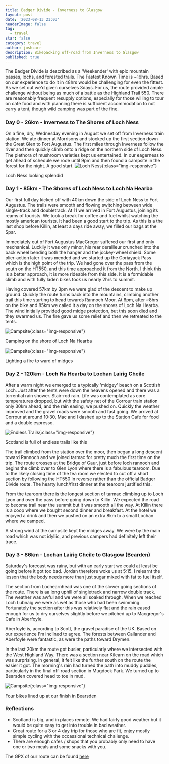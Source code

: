 ```yaml
---
title: Badger Divide - Inverness to Glasgow
layout: post
date: '2023-08-13 21:03'
headerImage: false
tag:
  - travel
star: false
category: travel
author: joshcarr
description: Bikepacking off-road from Inverness to Glasgow
published: true
---
```

The Badger Divide is described as a 'Weekender' with epic mountain passes, lochs, and forested trails. The Fastest Known Time is ~16hrs. Based on our experience to do it in 48hrs would be challenging for even the fittest. As we set out we'd given ourselves 3days. For us, the route provided ample challenge without being as much of a battle as the Highland Trail 550. There are reasonably frequent resupply options, especially for those willing to tour on cafe food and with planning there is sufficient accommodation to not carry a tent, though wild camping was part of the fine.

### Day 0 - 26km - Inverness to The Shores of Loch Ness
On a fine, dry, Wednesday evening in August we set off from Inverness train station. We ate dinner at Morrisons and stocked up the first section down the Great Glen to Fort Augustus. The first miles through Inverness follow the river and then quickly climb onto a ridge on the northern side of Loch Ness. The plethora of mushroom varieties kept us entertained. In our eagerness to get ahead of schedule we rode until 9pm and then found a campsite in the forest for the night. A good start. 
![Loch Ness](/assets/images/BadgerDivide/lochness.jpg){:class="img-responsive"}
<figcaption>Loch Ness looking splendid</figcaption>


### Day 1 - 85km - The Shores of Loch Ness to Loch Na Hearba
Our first full day kicked off with 40km down the side of Loch Ness to Fort Augustus. The trails were smooth and flowing switching between wide single-track and doubletrack. At 11 we arrived in Fort Augustus, joining its reams of tourists. We took a break for coffee and fuel whilst watching the mostly american tourists. It had been a good start to the trip. As this is a the last shop before Killin, at least a days ride away, we filled our bags at the Spar. 

Immediately out of Fort Augustus MacGregor suffered our first and only mechanical. Luckily it was only minor, his rear derailleur crunched into the back wheel bending both the hanger and the jockey-wheel shield. Some plier-action later it was mended and we started up the Coriayack Pass which is the high point of the trip. We had gone over the pass from the south on the HT550, and this time approached it from the North. I think this is a better approach, it is more rideable from this side. It is a formidable climb and with fully laden bikes took us nearly 2hrs to summit. 

Having covered 57km by 3pm we were glad of the descent to make up ground. Quickly the route turns back into the mountains, climbing another trail this time starting to head towards Rannoch Moor. At 6pm, after ~8hrs on the bike and 85km we called it a day on the shores of Loch Na Hearba. The wind initially provided good midge protection, but this soon died and they swarmed us. The fire gave us some relief and then we retreated to the tents.

![Campsite](/assets/images/BadgerDivide/tents1.jpg){:class="img-responsive"}
<figcaption>Camping on the shore of Loch Na Hearba</figcaption>

![Campsite](/assets/images/BadgerDivide/fire.jpeg){:class="img-responsive"}
<figcaption>Lighting a fire to ward of midges</figcaption>


### Day 2 - 120km - Loch Na Hearba to Lochan Lairig Cheile
After a warm night we emerged to a typically 'midgey' beach on a Scottish Loch. Just after the tents were down the heavens opened and there was a torrential rain shower. Stair-rod rain. Life was contemplated as core temperatures dropped, but with the safety net of the Corrour train station only 30km ahead, and the rain easing, we pushed on. Quickly the weather improved and the gravel roads were smooth and fast going. We arrived at Corrour at around 10:30, Mac and I dashed up to the Station Cafe for food and a double espresso. 


![Endless Trails](/assets/images/BadgerDivide/trails.jpeg){:class="img-responsive"}
<figcaption>Scotland is full of endless trails like this</figcaption>

The trail climbed from the station over the moor, then began a long descent toward Rannoch and we joined tarmac for pretty much the first time on the trip. The route crosses at the Bridge of Gaur, just before loch rannoch and begins the climb over to Glen Lyon where there is a fabulous tearoom. Due to the likely closing time of the tea room we elected to cut off a short section by following the HT550 in reverse rather than the official Badger Divide route. The hearty lunch/first dinner at the tearoom justified this. 

From the tearoom there is the longest section of tarmac climbing up to Loch Lyon and over the pass before going down to Killin. We expected the road to become trail near the summit but it was smooth all the way. At Killin there is a coop where we bought second dinner and breakfast. At the hotel we enjoyed a drink and then we pushed on an extra 8km to a small Lochan where we camped. 

A strong wind at the campsite kept the midges away. We were by the main road which was not idyllic, and previous campers had definitely left their trace. 


### Day 3 - 86km - Lochan Lairig Cheile to Glasgow (Bearden)
Saturday's forecast was rainy, but with an early start we could at least be going before it got too bad. Jordan therefore woke us at 5:15. I relearnt the lesson that the body needs more than just sugar mixed with fat to fuel itself. 

The section from Lochearnhead was one of the slower going sections of the route. There is aa long uphill of singletrack and narrow double track. The weather was awful and we were all soaked through. When we reached Loch Lubnaig we were as wet as those who had been swimming. Fortunately the section after this was relatively flat and the rain eased enough for us to dry ourselves slightly before we pitched up to Macgregor's Cafe in Aberfoyle. 

Aberfoyle is, according to Scott, the gravel paradise of the UK. Based on our experience I'm inclined to agree. The forests between Callander and Aberfoyle were fantastic, as were the paths toward Drymen. 

In the last 20km the route got busier, particularly where we intersected with the West Highland Way. There was a section near Kilearn on the road which was surprising. In general, it felt like the further south on the route the easier it got. The morning's rain had turned the path into muddy puddles, particularly in the final off-road section in Mugdock Park. We turned up to Bearsden covered head to toe in mud.

![Campsite](/assets/images/BadgerDivide/bikes.jpeg){:class="img-responsive"}
<figcaption>Four bikes lined up at our finish in Bearsden</figcaption>


### Reflections
* Scotland is big, and in places remote. We had fairly good weather but it would be quite easy to get into trouble in bad weather.
* Great route for a 3 or 4 day trip for those who are fit, enjoy mostly simple cycling with the occassional technical challenge.
* There are enough cafes / shops that you probably only need to have one or two meals and some snacks with you.


The GPX of our route can be found [here](/assets/images/BadgerDivide/Badger_Divide.gpx)
